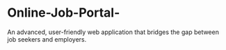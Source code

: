 # Online-Job-Portal-
An advanced, user-friendly web application that bridges the gap between job seekers and employers.
